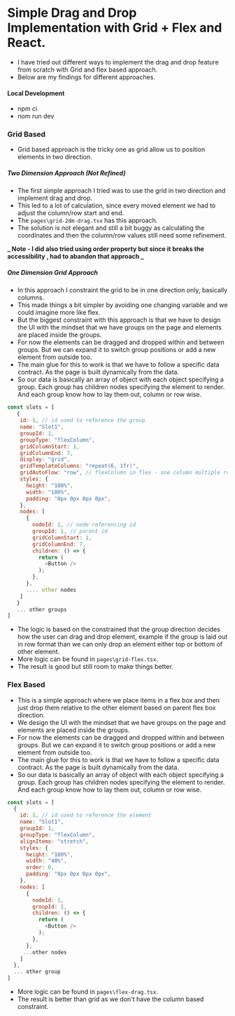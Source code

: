# Simple Drag and Drop Implementation with Grid + Flex and React.

- I have tried out different ways to implement the drag and drop feature from scratch with Grid and flex based approach.
- Below are my findings for different approaches.

#### Local Development

- npm ci
- nom run dev

### Grid Based

- Grid based approach is the tricky one as grid allow us to position elements in two direction.

##### Two Dimension Approach (Not Refined)

- The first simple approach I tried was to use the grid in two direction and implement drag and drop.
- This led to a lot of calculation, since every moved element we had to adjust the column/row start and end.
- The `pages\grid-2dm-drag.tsx` has this approach.
- The solution is not elegant and still a bit buggy as calculating the coordinates and then the column/row values still need some refinement.

**_ Note - I did also tried using order property but since it breaks the accessibility , had to abandon that approach _**

##### One Dimension Grid Approach

- In this approach I constraint the grid to be in one direction only, basically columns.
- This made things a bit simpler by avoiding one changing variable and we could imagine more like flex.
- But the biggest constraint with this approach is that we have to design the UI with the mindset that we have groups on the page and elements are placed inside the groups.
- For now the elements can be dragged and dropped within and between groups. But we can expand it to switch group positions or add a new element from outside too.
- The main glue for this to work is that we have to follow a specific data contract. As the page is built dynamically from the data.
- So our data is basically an array of object with each object specifying a group. Each group has children nodes specifying the element to render. And each group know how to lay them out, column or row wise.

```js
const slots = [
   {
    id: 1, // id used to reference the group
    name: "Slot1",
    groupId: 1,
    groupType: "flexColumn",
    gridColumnStart: 1,
    gridColumnEnd: 7,
    display: "grid",
    gridTemplateColumns: "repeat(6, 1fr)",
    gridAutoFlow: "row", // flexColumn in flex - one column multiple row
    styles: {
      height: "100%",
      width: "100%",
      padding: "0px 0px 0px 0px",
    },
    nodes: [
      {
        nodeId: 1, // node referencing id
        groupId: 1, // parent id
        gridColumnStart: 1,
        gridColumnEnd: 7,
        children: () => {
          return (
            <Button />
          );
        },
      },
      .... other nodes
    ]
   }
   ... other groups
]
```

- The logic is based on the constrained that the group direction decides how the user can drag and drop element, example if the group is laid out in row format than we can only drop an element either top or bottom of other element.
- More logic can be found in `pages\grid-flex.tsx`.
- The result is good but still room to make things better.

### Flex Based

- This is a simple approach where we place items in a flex box and then just drop them relative to the other element based on parent flex box direction.
- We design the UI with the mindset that we have groups on the page and elements are placed inside the groups.
- For now the elements can be dragged and dropped within and between groups. But we can expand it to switch group positions or add a new element from outside too.
- The main glue for this to work is that we have to follow a specific data contract. As the page is built dynamically from the data.
- So our data is basically an array of object with each object specifying a group. Each group has children nodes specifying the element to render. And each group know how to lay them out, column or row wise.

```js
const slots = [
  {
    id: 1, // id used to reference the element
    name: "Slot1",
    groupId: 1,
    groupType: "flexColumn",
    alignItems: "stretch",
    styles: {
      height: "100%",
      width: "40%",
      order: 0,
      padding: "0px 0px 0px 0px",
    },
    nodes: [
      {
        nodeId: 1,
        groupId: 1,
        children: () => {
          return (
            <Button />
          );
        },
      },
     ...other nodes
    ]
  },
  ... other group
]
```

- More logic can be found in `pages\flex-drag.tsx`.
- The result is better than grid as we don't have the column based constraint.
